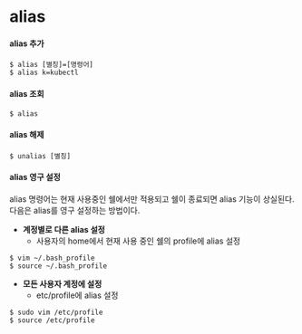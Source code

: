 # alias


#### alias 추가
```
$ alias [별칭]=[명령어]
$ alias k=kubectl
```

#### alias 조회
```
$ alias
```

#### alias 해제
```
$ unalias [별칭]
```

#### alias 영구 설정
alias 명령어는 현재 사용중인 쉘에서만 적용되고 쉘이 종료되면 alias 기능이 상실된다.
다음은 alias를 영구 설정하는 방법이다.

- **계정별로 다른 alias 설정**
  - 사용자의 home에서 현재 사용 중인 쉘의 profile에 alias 설정
```
$ vim ~/.bash_profile
$ source ~/.bash_profile
```

- **모든 사용자 계정에 설정**
  - etc/profile에 alias 설정
```
$ sudo vim /etc/profile
$ source /etc/profile
```
